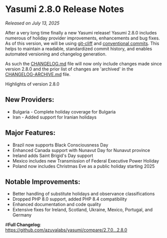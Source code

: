 # Yasumi 2.8.0 Release Notes

_Released on July 13, 2025_

After a very long time finally a new Yasumi release! Yasumi 2.8.0 includes numerous of holiday provider improvements, enhancements and bug fixes. As of this version, we will be using [git-cliff](https://git-cliff.org/) and [conventional commits](https://www.conventionalcommits.org/en/v1.0.0/). This helps to maintain a readable, standardized commit history, and enables automated versioning and changelog generation.

As such the [CHANGELOG.md](/CHANGELOG.md) file will now only include changes made since version 2.8.0 and the prior list of changes are &#039;archived&#039; in the [CHANGELOG-ARCHIVE.md](/CHANGELOG-ARCHIVE.md) file.

Highlights of version 2.8.0

## New Providers:

- Bulgaria - Complete holiday coverage for Bulgaria
- Iran - Added support for Iranian holidays

## Major Features:

- Brazil now supports Black Consciousness Day
- Enhanced Canada support with Nunavut Day for Nunavut province
- Ireland adds Saint Brigid&#039;s Day support
- Mexico includes new Transmission of Federal Executive Power Holiday
- Poland now includes Christmas Eve as a public holiday starting 2025

## Notable Improvements:

- Better handling of substitute holidays and observance classifications
- Dropped PHP 8.0 support, added PHP 8.4 compatibility
- Enhanced documentation and code quality
- Extensive fixes for Ireland, Scotland, Ukraine, Mexico, Portugal, and Germany

#**Full Changelog**: https://github.com/azuyalabs/yasumi/compare/2.7.0...2.8.0
